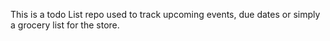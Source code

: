 This is a todo List repo used to track upcoming events, due dates or simply a grocery list for the store.